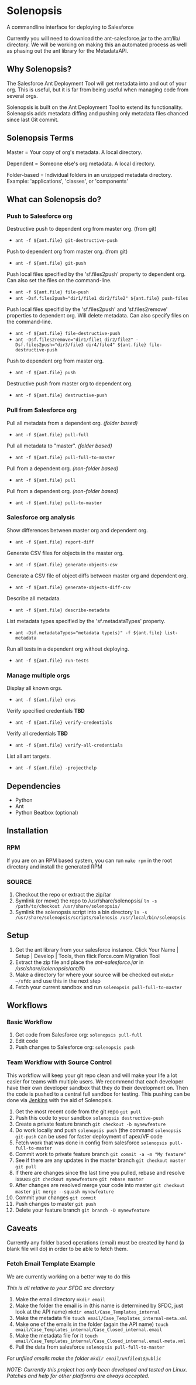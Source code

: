 # Solenopsis #

A commandline interface for deploying to Salesforce

Currently you will need to download the ant-salesforce.jar to the ant/lib/ directory.  We will be working on making this an automated process as well as phasing out the ant library for the MetadataAPI.

## Why Solenopsis? ##

The Salesforce Ant Deployment Tool will get metadata into and out of your org. This is useful, but it is far from being useful when managing code from several orgs.

Solenopsis is built on the Ant Deployment Tool to extend its functionality. Solenopsis adds metadata diffing and pushing only metadata files chanced since last Git commit.

## Solenopsis Terms ##

Master = Your copy of org's metadata. A local directory.

Dependent = Someone else's org metadata. A local directory.

Folder-based = Individual folders in an unzipped metadata directory. Example: 'applications', 'classes', or 'components'


## What can Solenopsis do? ##

### Push to Salesforce org ###

Destructive push to dependent org from master org. (from git)
- `ant -f ${ant.file} git-destructive-push`

Push to dependent org from master org. (from git)
- `ant -f ${ant.file} git-push`

Push local files specified by the 'sf.files2push' property to dependent org.
Can also set the files on the command-line.
- `ant -f ${ant.file} file-push`
- `ant -Dsf.files2push="dir1/file1 dir2/file2" ${ant.file} push-files`

Push local files specifid by the 'sf.files2push' and 'sf.files2remove' properties to dependent org. Will delete metadata.
Can also specify files on the command-line.
- `ant -f ${ant.file} file-destructive-push`
- `ant -Dsf.files2remove="dir1/file1 dir2/file2" -Dsf.files2push="dir3/file3 dir4/file4" ${ant.file} file-destructive-push`

Push to dependent org from master org.
- `ant -f ${ant.file} push`

Destructive push from master org to dependent org.
- `ant -f ${ant.file} destructive-push`

### Pull from Salesforce org ###

Pull all metadata from a dependent org. *(folder based)*
- `ant -f ${ant.file} pull-full`

Pull all metadata to "master". *(folder based)*
- `ant -f ${ant.file} pull-full-to-master`

Pull from a dependent org. *(non-folder based)*
- `ant -f ${ant.file} pull`

Pull from a dependent org. *(non-folder based)*
- `ant -f ${ant.file} pull-to-master`

### Salesforce org analysis ###

Show differences between master org and dependent org.
- `ant -f ${ant.file} report-diff`

Generate CSV files for objects in the master org.
- `ant -f ${ant.file} generate-objects-csv`

Generate a CSV file of object diffs between master org and dependent org.
- `ant -f ${ant.file} generate-objects-diff-csv`

Describe all metadata.
- `ant -f ${ant.file} describe-metadata`

List metadata types specified by the 'sf.metadataTypes' property.
- `ant -Dsf.metadataTypes="metadata type(s)" -f ${ant.file} list-metadata`

Run all tests in a dependent org without deploying.
- `ant -f ${ant.file} run-tests`

### Manage multiple orgs ###

Display all known orgs.
- `ant -f ${ant.file} envs`

Verify specified credentials **TBD**
- `ant -f ${ant.file} verify-credentials`

Verify all credentials **TBD**
- `ant -f ${ant.file} verify-all-credentials`

List all ant targets.
- `ant -f ${ant.file} -projecthelp`


## Dependencies ##
+ Python
+ Ant
+ Python Beatbox (optional)

## Installation ##
### RPM ###
If you are on an RPM based system, you can run `make rpm` in the root directory and install the generated RPM
### SOURCE ###
1. Checkout the repo or extract the zip/tar
2. Symlink (or move) the repo to /usr/share/solenopsis/   `ln -s /path/to/checkout /usr/share/solenopsis/`
3. Symlink the solenopsis script into a bin directory   `ln -s /usr/share/solenopsis/scripts/solenosis /usr/local/bin/solenopsis`

## Setup ##
1. Get the ant library from your salesforce instance. Click Your Name | Setup | Develop | Tools, then flick Force.com Migration Tool
2. Extract the zip file and place the _ant-salesforce.jar_ in _/usr/share/solenopsis/ant/lib_
3. Make a directory for where your source will be checked out `mkdir ~/sfdc` and use this in the next step
4. Fetch your current sandbox and run `solenopsis pull-full-to-master`

## Workflows ##

### Basic Workflow ###

1. Get code from Salesforce org: `solenopsis pull-full`
2. Edit code
3. Push changes to Salesforce org: `solenopsis push`

### Team Workflow with Source Control ###

This workflow will keep your git repo clean and will make your life a lot easier for teams with multiple users.  We recommend that each developer have their own developer sandbox that they do their development on.  Then the code is pushed to a central full sandbox for testing.  This pushing can be done via [Jenkins](http://jenkins-ci.org/) with the aid of Solenopsis.

1. Get the most recent code from the git repo `git pull`
2. Push this code to your sandbox `solenopsis destructive-push`
3. Create a private feature branch `git checkout -b mynewfeature`
4. Do work locally and push `solenopsis push` (the command `solenopsis git-push` can be used for faster deployment of apex/VF code
5. Fetch work that was done in config from salesforce `solenopsis pull-full-to-master`
6. Commit work to private feature branch `git commit -a -m "My feature"`
7. See if there are any updates in the master branch `git checkout master` `git pull`
8. If there are changes since the last time you pulled, rebase and resolve issues `git checkout mynewfeature` `git rebase master`
9. After changes are resolved merge your code into master `git checkout master` `git merge --squash mynewfeature`
10. Commit your changes `git commit`
11. Push changes to master `git push`
12. Delete your feature branch `git branch -D mynewfeature`

## Caveats ##
Currently any folder based operations (email) must be created by hand (a blank file will do) in order to be able to fetch them.

### Fetch Email Template Example ###
We are currently working on a better way to do this

_This is all relative to your SFDC src directory_

1. Make the email directory `mkdir email`
2. Make the folder the email is in (this name is determined by SFDC, just look at the API name) `mkdir email/Case_Templates_internal`
3. Make the metadata file `touch email/Case_Templates_internal-meta.xml`
4. Make one of the emails in the folder (again the API name) `touch email/Case_Templates_internal/Case_Closed_internal.email`
5. Make the metadata file for it `touch email/Case_Templates_internal/Case_Closed_internal.email-meta.xml`
6. Pull the data from salesforce `solenopsis pull-full-to-master`

_For unfiled emails make the folder `mkdir email/unfiled\$public`_

_NOTE: Currently this project has only been developed and tested on Linux.  Patches and help for other platforms are always accepted._
